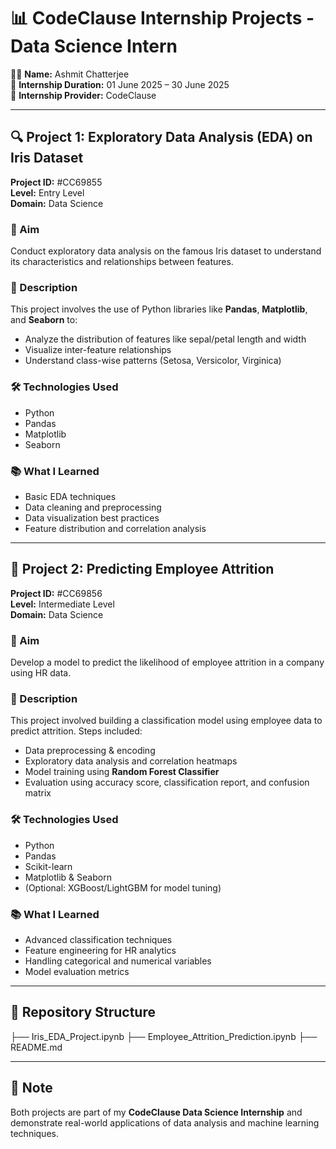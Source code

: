 # 📊 CodeClause Internship Projects - Data Science Intern  
👨‍💻 **Name:** Ashmit Chatterjee  
📅 **Internship Duration:** 01 June 2025 – 30 June 2025  
🏢 **Internship Provider:** CodeClause

---

## 🔍 Project 1: Exploratory Data Analysis (EDA) on Iris Dataset  
**Project ID:** #CC69855  
**Level:** Entry Level  
**Domain:** Data Science  

### 🎯 Aim  
Conduct exploratory data analysis on the famous Iris dataset to understand its characteristics and relationships between features.

### 📝 Description  
This project involves the use of Python libraries like **Pandas**, **Matplotlib**, and **Seaborn** to:
- Analyze the distribution of features like sepal/petal length and width
- Visualize inter-feature relationships
- Understand class-wise patterns (Setosa, Versicolor, Virginica)

### 🛠️ Technologies Used  
- Python  
- Pandas  
- Matplotlib  
- Seaborn  

### 📚 What I Learned  
- Basic EDA techniques  
- Data cleaning and preprocessing  
- Data visualization best practices  
- Feature distribution and correlation analysis  

---

## 🤖 Project 2: Predicting Employee Attrition  
**Project ID:** #CC69856  
**Level:** Intermediate Level  
**Domain:** Data Science  

### 🎯 Aim  
Develop a model to predict the likelihood of employee attrition in a company using HR data.

### 📝 Description  
This project involved building a classification model using employee data to predict attrition. Steps included:
- Data preprocessing & encoding
- Exploratory data analysis and correlation heatmaps
- Model training using **Random Forest Classifier**
- Evaluation using accuracy score, classification report, and confusion matrix

### 🛠️ Technologies Used  
- Python  
- Pandas  
- Scikit-learn  
- Matplotlib & Seaborn  
- (Optional: XGBoost/LightGBM for model tuning)

### 📚 What I Learned  
- Advanced classification techniques  
- Feature engineering for HR analytics  
- Handling categorical and numerical variables  
- Model evaluation metrics  

---

## 📂 Repository Structure  
├── Iris_EDA_Project.ipynb
├── Employee_Attrition_Prediction.ipynb
├── README.md

---

## 📌 Note  
Both projects are part of my **CodeClause Data Science Internship** and demonstrate real-world applications of data analysis and machine learning techniques.
